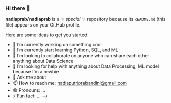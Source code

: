 ### Hi there 👋


**nadiaprab/nadiaprab** is a ✨ _special_ ✨ repository because its `README.md` (this file) appears on your GitHub profile.

Here are some ideas to get you started:

- 🔭 I’m currently working on something cool
- 🌱 I’m currently start learning Python, SQL, and ML
- 👯 I’m looking to collaborate on anyone who can share each other anything about Data Science
- 🤔 I’m looking for help with anything about Data Processing, ML model because I'm a newbie
- 💬 Ask me about 
- 📫 How to reach me: nadiaputriprabandini@gmail.com
- 😄 Pronouns: ...
- ⚡ Fun fact: ...
-->
